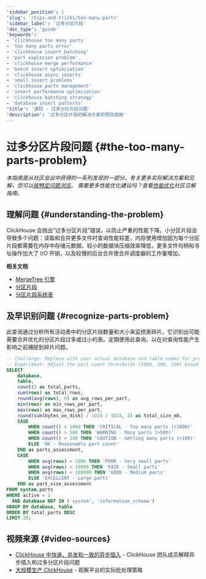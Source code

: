 ```yaml
---
'sidebar_position': 1
'slug': '/tips-and-tricks/too-many-parts'
'sidebar_label': '过多分区片段'
'doc_type': 'guide'
'keywords':
- 'clickhouse too many parts'
- 'too many parts error'
- 'clickhouse insert batching'
- 'part explosion problem'
- 'clickhouse merge performance'
- 'batch insert optimization'
- 'clickhouse async inserts'
- 'small insert problems'
- 'clickhouse parts management'
- 'insert performance optimization'
- 'clickhouse batching strategy'
- 'database insert patterns'
'title': '课程 - 过多分区片段问题'
'description': '过多分区片段的解决方案和预防措施'
---
```



# 过多分区片段问题 {#the-too-many-parts-problem}
*本指南是从社区会议中获得的一系列发现的一部分。有关更多实际解决方案和见解，您可以[按特定问题浏览](./community-wisdom.md)。*
*需要更多性能优化建议吗？查看[性能优化](./performance-optimization.md)社区见解指南。*

## 理解问题 {#understanding-the-problem}

ClickHouse 会抛出“过多分区片段”错误，以防止严重的性能下降。小分区片段会导致多个问题：读取和合并更多文件时查询性能较差，内存使用增加因为每个分区片段都需要在内存中存储元数据，较小的数据块压缩效率降低，更多文件句柄和寻址操作加大了 I/O 开销，以及较慢的后台合并使合并调度器的工作量增加。

**相关文档**
- [MergeTree 引擎](/engines/table-engines/mergetree-family/mergetree)
- [分区片段](/parts)
- [分区片段系统表](/operations/system-tables/parts)

## 及早识别问题 {#recognize-parts-problem}

此查询通过分析所有活动表中的分区片段数量和大小来监控表碎片。它识别出可能需要合并优化的分区片段过多或过小的表。定期使用此查询，以在对查询性能产生影响之前捕捉到碎片问题。

```sql runnable editable
-- Challenge: Replace with your actual database and table names for production use
-- Experiment: Adjust the part count thresholds (1000, 500, 100) based on your system
SELECT 
    database,
    table,
    count() as total_parts,
    sum(rows) as total_rows,
    round(avg(rows), 0) as avg_rows_per_part,
    min(rows) as min_rows_per_part,
    max(rows) as max_rows_per_part,
    round(sum(bytes_on_disk) / 1024 / 1024, 2) as total_size_mb,
    CASE 
        WHEN count() > 1000 THEN 'CRITICAL - Too many parts (>1000)'
        WHEN count() > 500 THEN 'WARNING - Many parts (>500)'
        WHEN count() > 100 THEN 'CAUTION - Getting many parts (>100)'
        ELSE 'OK - Reasonable part count'
    END as parts_assessment,
    CASE 
        WHEN avg(rows) < 1000 THEN 'POOR - Very small parts'
        WHEN avg(rows) < 10000 THEN 'FAIR - Small parts'
        WHEN avg(rows) < 100000 THEN 'GOOD - Medium parts'
        ELSE 'EXCELLENT - Large parts'
    END as part_size_assessment
FROM system.parts
WHERE active = 1
  AND database NOT IN ('system', 'information_schema')
GROUP BY database, table
ORDER BY total_parts DESC
LIMIT 20;
```

## 视频来源 {#video-sources}

- [ClickHouse 中快速、并发和一致的异步插入](https://www.youtube.com/watch?v=AsMPEfN5QtM) - ClickHouse 团队成员解释异步插入和过多分区片段问题
- [大规模生产 ClickHouse](https://www.youtube.com/watch?v=liTgGiTuhJE) - 观察平台的实际批处理策略
